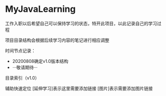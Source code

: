 # MyJavaLearning
工作入职以后希望自己可以保持学习的状态，特开此项目，以此记录自己的学习过程

项目目录结构会根据后续学习内容的笔记进行相应调整

时间节点记录：

* 20200808确定v1.0版本结构
* ···敬请期待···

目录索引（v1.0）

辅助快速定位
\[延伸学习\]表示这里需要添加链接
\[图片\]表示需要添加图片链接  

